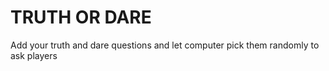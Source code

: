 # TRUTH OR DARE

Add your truth and dare questions and let computer pick them randomly to ask players
